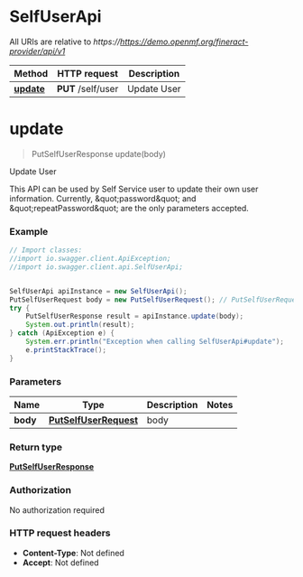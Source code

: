 # SelfUserApi

All URIs are relative to *https://https://demo.openmf.org/fineract-provider/api/v1*

Method | HTTP request | Description
------------- | ------------- | -------------
[**update**](SelfUserApi.md#update) | **PUT** /self/user | Update User


<a name="update"></a>
# **update**
> PutSelfUserResponse update(body)

Update User

This API can be used by Self Service user to update their own user information. Currently, \&quot;password\&quot; and \&quot;repeatPassword\&quot; are the only parameters accepted.

### Example
```java
// Import classes:
//import io.swagger.client.ApiException;
//import io.swagger.client.api.SelfUserApi;


SelfUserApi apiInstance = new SelfUserApi();
PutSelfUserRequest body = new PutSelfUserRequest(); // PutSelfUserRequest | body
try {
    PutSelfUserResponse result = apiInstance.update(body);
    System.out.println(result);
} catch (ApiException e) {
    System.err.println("Exception when calling SelfUserApi#update");
    e.printStackTrace();
}
```

### Parameters

Name | Type | Description  | Notes
------------- | ------------- | ------------- | -------------
 **body** | [**PutSelfUserRequest**](PutSelfUserRequest.md)| body |

### Return type

[**PutSelfUserResponse**](PutSelfUserResponse.md)

### Authorization

No authorization required

### HTTP request headers

 - **Content-Type**: Not defined
 - **Accept**: Not defined

